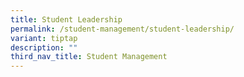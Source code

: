 ```yaml
---
title: Student Leadership
permalink: /student-management/student-leadership/
variant: tiptap
description: ""
third_nav_title: Student Management
---
```

